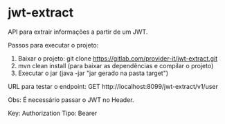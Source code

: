 # jwt-extract

API para extrair informações a partir de um JWT.


Passos para executar o projeto:

1. Baixar o projeto: git clone https://gitlab.com/provider-it/jwt-extract.git
2. mvn clean install (para baixar as dependências e compilar o projeto)
3. Executar o jar (java -jar "jar gerado na pasta target")

URL para testar o endpoint: GET http://localhost:8099/jwt-extract/v1/user

Obs: É necessário passar o JWT no Header.

Key: Authorization
Tipo: Bearer